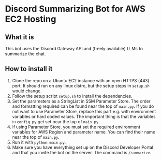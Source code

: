 # Discord Summarizing Bot for AWS EC2 Hosting
## What it is
This bot uses the Discord Gateway API and (freely available) LLMs to summarize the chat.

## How to install it
1. Clone the repo on a Ubuntu EC2 instance with an open HTTPS (443) port. It should run on any linux distro, but the setup steps in `setup.sh` would change.
2. Follow the setup script `setup.sh` to install the dependencies.
4. Set the parameters as a StringList in SSM Parameter Store. The order and formatting required can be found near the top of `main.py`. If you do not want to use Parameter Store, replace this part e.g. with environment variables or hard coded values. The important thing is that the variables in `config.py` get set near the top of `main.py`.
5. If using Parameter Store, you must set the required environment variables for AWS Region and parameter name. You can find their name near the top of `main.py`.
6. Run it with `python main.py`.
7. Make sure you have everything set up on the Discord Developer Portal and that you invite the bot on the server. The command is `/summarize`.
